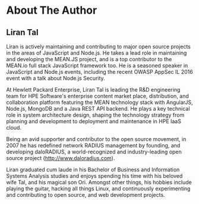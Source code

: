 # About The Author

## Liran Tal

Liran is actively maintaining and contributing to major open source projects in the areas of JavaScript and Node.js. He takes a lead role in maintaining and developing the MEAN.JS project, and is a top contributor to the MEAN.io full stack JavaScript framework too. He is a seasoned speaker in JavaScript and Node.js events, including the recent OWASP AppSec IL 2016 event with a talk about Node.js Security. 

At Hewlett Packard Enterprise, Liran Tal is leading the R&D engineering team for HPE Software's enterprise content market place, distribution, and collaboration platform featuring the MEAN technology stack with AngularJS, Node.js, MongoDB and a Java REST API backend. He plays a key technical role in system architecture design, shaping the technology strategy from planning and development to deployment and maintenance in HPE IaaS cloud.

Being an avid supporter and contributor to the open source movement, in 2007 he has redefined network RADIUS management by founding, and developing daloRADIUS, a world-recognized and industry-leading open source project (http://www.daloradius.com).

Liran graduated cum laude in his Bachelor of Business and Information Systems Analysis studies and enjoys spending his time with his beloved wife Tal, and his magical son Ori. Amongst other things, his hobbies include playing the guitar, hacking all things Linux, and continuously experimenting and contributing to open source, and web development projects.
